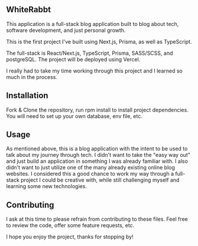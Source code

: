 ## WhiteRabbt

This application is a full-stack blog application built to blog about tech, software development, and just personal growth.

This is the first project I've built using Next.js, Prisma, as well as TypeScript.

The full-stack is React/Next.js, TypeScript, Prisma, SASS/SCSS, and postgreSQL. The project will be deployed using Vercel.

I really had to take my time working through this project and I learned so much in the process.

## Installation

Fork & Clone the repository, run rpm install to install project dependencies. You will need to set up your own database, env file, etc.

## Usage

As mentioned above, this is a blog application with the intent to be used to talk about my journey through tech. I didn't want to take the "easy way out"
and just build an application in something I was already familiar with. I also didn't want to just utilize one of the many already existing online blog websites.
I considered this a good chance to work my way through a full-stack project I could be creative with, while still challenging myself and learning some new technologies.

## Contributing

I ask at this time to please refrain from contributing to these files. Feel free to review the code, offer some feature requests, etc.

I hope you enjoy the project, thanks for stopping by!